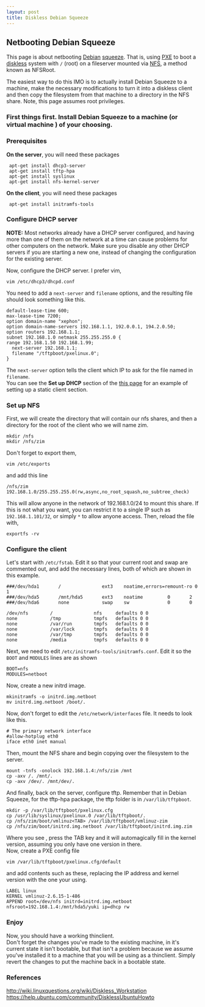 ```yaml
---
layout: post
title: Diskless Debian Squeeze
---
```


## Netbooting Debian Squeeze  
This page is about netbooting [Debian](http://www.debian.org/) [squeeze](http://www.debian.org/releases/squeeze/).  That is, using [PXE](https://secure.wikimedia.org/wikipedia/en/wiki/Preboot_Execution_Environment) to boot a [diskless](https://secure.wikimedia.org/wikipedia/en/wiki/Diskless_node) system with `/` (root) on a fileserver mounted via [NFS](https://secure.wikimedia.org/wikipedia/en/wiki/NFS), a method known as NFSRoot.  

The easiest way to do this IMO is to actually install Debian Squeeze to a machine, make the necessary modifications to turn it into a diskless client and then copy the filesystem from that machine to a directory in the NFS share.  Note, this page assumes root privileges.

### First things first.  Install Debian Squeeze to a machine (or virtual machine ) of your choosing.  

### Prerequisites  

**On the server**, you will need these packages   

     apt-get install dhcp3-server  
     apt-get install tftp-hpa  
     apt-get install syslinux  
     apt-get install nfs-kernel-server  

**On the client**, you will need these packages

     apt-get install initramfs-tools

### Configure DHCP server 

   **NOTE:** 
Most networks already have a DHCP server configured, and having more than one of them on the network at a time can cause problems for other computers on the network. Make sure you disable any other DHCP servers if you are starting a new one, instead of changing the configuration for the existing server.  

Now, configure the DHCP server.  I prefer vim,

    vim /etc/dhcp3/dhcpd.conf 

You need to add a `next-server` and `filename` options, and the resulting file should look something like this.  

    default-lease-time 600;  
    max-lease-time 7200;  
    option domain-name "xephon";  
    option domain-name-servers 192.168.1.1, 192.0.0.1, 194.2.0.50;  
    option routers 192.168.1.1;  
    subnet 192.168.1.0 netmask 255.255.255.0 {  
    range 192.168.1.50 192.168.1.99;  
      next-server 192.168.1.1;
      filename "/tftpboot/pxelinux.0";  
    }  

The `next-server` option tells the client which IP to ask for the file named in `filename`.  
You can see the **Set up DHCP** section of the [this page](http://wiki.linuxquestions.org/wiki/Diskless_Workstation) for an example of setting up a static client section.

### Set up NFS  
First, we will create the directory that will contain our nfs shares, and then a directory for the root of the client who we will name zim.  
  
    mkdir /nfs  
    mkdir /nfs/zim  

Don't forget to export them,

`vim /etc/exports`  

and add this line

`/nfs/zim 192.168.1.0/255.255.255.0(rw,async,no_root_squash,no_subtree_check)`

This will allow anyone in the network of 192.168.1.0/24 to mount this share.  If this is not what you want, you can restrict it to a single IP such as `192.168.1.101/32`, or simply `*` to allow anyone access. Then, reload the file with,  

`exportfs -rv`  

### Configure the client  

Let's start with `/etc/fstab`.  Edit it so that your current root and swap are commented out, and add the necessary lines, both of which are shown in this example.  

    ###/dev/hda1       /               ext3    noatime,errors=remount-ro 0       1
    ###/dev/hda5       /mnt/hda5       ext3    noatime         0       2
    ###/dev/hda6       none            swap    sw              0       0

    /dev/nfs        /               nfs     defaults 0 0
    none            /tmp            tmpfs   defaults 0 0
    none            /var/run        tmpfs   defaults 0 0
    none            /var/lock       tmpfs   defaults 0 0
    none            /var/tmp        tmpfs   defaults 0 0
    none            /media          tmpfs   defaults 0 0

Next, we need to edit `/etc/initramfs-tools/initramfs.conf`.  Edit it so the `BOOT` and `MODULES` lines are as shown  

    BOOT=nfs
    MODULES=netboot

Now, create a new initrd image.

    mkinitramfs -o initrd.img.netboot
    mv initrd.img.netboot /boot/.

Now, don't forget to edit the `/etc/network/interfaces` file. It needs to look like this.  

    # The primary network interface  
    #allow-hotplug eth0  
    iface eth0 inet manual  

Then, mount the NFS share and begin copying over the filesystem to the server.  

    mount -tnfs -onolock 192.168.1.4:/nfs/zim /mnt   
    cp -axv /. /mnt/.  
    cp -axv /dev/. /mnt/dev/.  

And finally, back on the server, configure tftp.  Remember that in Debian Squeeze, for the tftp-hpa package,
the tftp folder is in `/var/lib/tftpboot`.  

    mkdir -p /var/lib/tftpboot/pxelinux.cfg  
    cp /usr/lib/syslinux/pxelinux.0 /var/lib/tftpboot/.  
    cp /nfs/zim/boot/vmlinuz<TAB> /var/lib/tftpboot/vmlinuz-zim  
    cp /nfs/zim/boot/initrd.img.netboot /var/lib/tftpboot/initrd.img.zim  

Where you see <TAB>, press the TAB key and it will automagically fill in the kernel version, assuming you only have one version in there.  
Now, create a PXE config file

    vim /var/lib/tftpboot/pxelinux.cfg/default

and add contents such as these, replacing the IP address and kernel version with the one your using.

    LABEL linux
    KERNEL vmlinuz-2.6.15-1-486
    APPEND root=/dev/nfs initrd=initrd.img.netboot nfsroot=192.168.1.4:/mnt/hda5/yuki ip=dhcp rw

### Enjoy

Now, you should have a working thinclient.  
Don't forget the changes you've made to the existing machine, in it's current state it isn't bootable, but that isn't a problem because we assume you've installed it to a machine that you will be using as a thinclient.  Simply revert the changes to put the machine back in a bootable state.

### References

http://wiki.linuxquestions.org/wiki/Diskless_Workstation  
https://help.ubuntu.com/community/DisklessUbuntuHowto  

